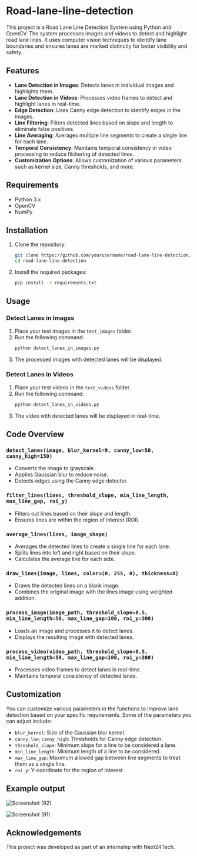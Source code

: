 # Road-lane-line-detection

This project is a Road Lane Line Detection System using Python and OpenCV. The system processes images and videos to detect and highlight road lane lines. It uses computer vision techniques to identify lane boundaries and ensures lanes are marked distinctly for better visibility and safety.

## Features

- **Lane Detection in Images**: Detects lanes in individual images and highlights them.
- **Lane Detection in Videos**: Processes video frames to detect and highlight lanes in real-time.
- **Edge Detection**: Uses Canny edge detection to identify edges in the images.
- **Line Filtering**: Filters detected lines based on slope and length to eliminate false positives.
- **Line Averaging**: Averages multiple line segments to create a single line for each lane.
- **Temporal Consistency**: Maintains temporal consistency in video processing to reduce flickering of detected lines.
- **Customization Options**: Allows customization of various parameters such as kernel size, Canny thresholds, and more.

## Requirements

- Python 3.x
- OpenCV
- NumPy

## Installation

1. Clone the repository:
   ```bash
   git clone https://github.com/yourusername/road-lane-line-detection.git
   cd road-lane-line-detection
   ```

2. Install the required packages:
   ```bash
   pip install -r requirements.txt
   ```

## Usage

### Detect Lanes in Images

1. Place your test images in the `test_images` folder.
2. Run the following command:
   ```bash
   python detect_lanes_in_images.py
   ```
3. The processed images with detected lanes will be displayed.

### Detect Lanes in Videos

1. Place your test videos in the `test_videos` folder.
2. Run the following command:
   ```bash
   python detect_lanes_in_videos.py
   ```
3. The video with detected lanes will be displayed in real-time.

## Code Overview

### `detect_lanes(image, blur_kernel=9, canny_low=50, canny_high=150)`
- Converts the image to grayscale.
- Applies Gaussian blur to reduce noise.
- Detects edges using the Canny edge detector.

### `filter_lines(lines, threshold_slope, min_line_length, max_line_gap, roi_y)`
- Filters out lines based on their slope and length.
- Ensures lines are within the region of interest (ROI).

### `average_lines(lines, image_shape)`
- Averages the detected lines to create a single line for each lane.
- Splits lines into left and right based on their slope.
- Calculates the average line for each side.

### `draw_lines(image, lines, color=(0, 255, 0), thickness=8)`
- Draws the detected lines on a blank image.
- Combines the original image with the lines image using weighted addition.

### `process_image(image_path, threshold_slope=0.5, min_line_length=50, max_line_gap=100, roi_y=300)`
- Loads an image and processes it to detect lanes.
- Displays the resulting image with detected lanes.

### `process_video(video_path, threshold_slope=0.5, min_line_length=50, max_line_gap=100, roi_y=300)`
- Processes video frames to detect lanes in real-time.
- Maintains temporal consistency of detected lanes.

## Customization

You can customize various parameters in the functions to improve lane detection based on your specific requirements. Some of the parameters you can adjust include:
- `blur_kernel`: Size of the Gaussian blur kernel.
- `canny_low`, `canny_high`: Thresholds for Canny edge detection.
- `threshold_slope`: Minimum slope for a line to be considered a lane.
- `min_line_length`: Minimum length of a line to be considered.
- `max_line_gap`: Maximum allowed gap between line segments to treat them as a single line.
- `roi_y`: Y-coordinate for the region of interest.

## Example output

![Screenshot (92)](https://github.com/Ajanta364/Road-lane-line-detection/assets/174923401/6da2c0e1-aa32-4b03-97c6-950473e15950)

![Screenshot (91)](https://github.com/Ajanta364/Road-lane-line-detection/assets/174923401/c1849f29-1f36-44a8-b08c-2d789bc08dc6)

## Acknowledgements

This project was developed as part of an internship with Next24Tech.
